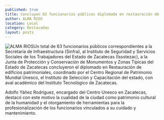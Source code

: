 ```yaml
---
published: true
title: Concluyen 63 funcionarios públicos diplomado en restauración de edificios patrimoniales
author: ALMA RIOS
location: Local
category: Destacadas
layout: posts
---
```


![ALMA RIOS](http://i.imgur.com/PQ7WLlOm.jpg)Un total de 63 funcionarios públicos correspondientes a la Secretaría de Infraestructura (Sinfra), al Instituto de Seguridad y Servicios Sociales de los Trabajadores del Estado de Zacatecas (Issstezac), a la Junta de Protección y Conservación de Monumentos y Zonas Típicas del Estado de Zacatecas concluyeron el diplomado en Restauración de edificios patrimoniales, coordinado por el Centro Regional de Patrimonio Mundial Unesco, el Instituto de Selección y Capacitación del estado, con aval académico del Instituto Tecnológico de Zacatecas. 

Adolfo Yáñez Rodríguez, encargado del Centro Unesco en Zacatecas, destacó con este motivo la cualidad de la ciudad como patrimonio cultural de la humanidad y el otorgamiento de herramientas para la profesionalización de los funcionarios vinculados a su cuidado y mantenimiento.
